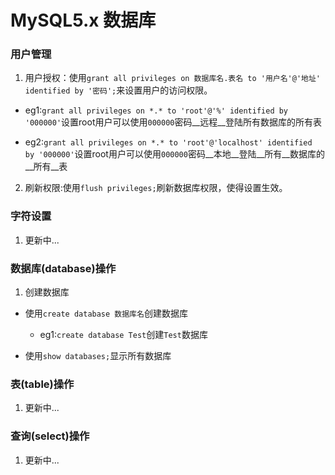 # MySQL5.x 数据库

### 用户管理

1. 用户授权：使用`grant all privileges on 数据库名.表名 to '用户名'@'地址' identified by '密码';`来设置用户的访问权限。

  * eg1:`grant all privileges on *.* to 'root'@'%' identified by '000000'`设置root用户可以使用`000000`密码__远程__登陆所有数据库的所有表

  * eg2:`grant all privileges on *.* to 'root'@'localhost' identified by '000000'`设置root用户可以使用`000000`密码__本地__登陆__所有__数据库的__所有__表

2. 刷新权限:使用`flush privileges;`刷新数据库权限，使得设置生效。

### 字符设置

1. 更新中...

### 数据库(database)操作

1. 创建数据库

  * 使用`create database 数据库名`创建数据库

    * eg1:`create database Test`创建`Test`数据库

  * 使用`show databases;`显示所有数据库

### 表(table)操作

1. 更新中...

### 查询(select)操作

1. 更新中...